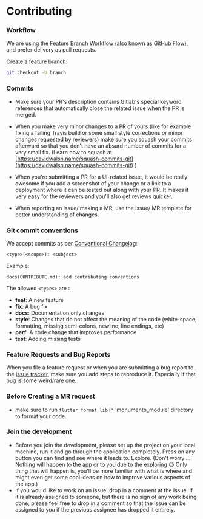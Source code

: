 # Contributing

### Workflow

We are using the [Feature Branch Workflow (also known as GitHub Flow)](https://guides.github.com/introduction/flow/),
and prefer delivery as pull requests.

Create a feature branch:

```sh
git checkout -b branch
```


### Commits

-   Make sure your PR's description contains Gitlab's special keyword references that automatically close the related issue when the PR is merged. 
-   When you make very minor changes to a PR of yours (like for example fixing a failing Travis build or some small style corrections or minor changes requested by reviewers) make sure you squash your commits afterward so that you don't have an absurd number of commits for a very small fix. (Learn how to squash at [https://davidwalsh.name/squash-commits-git](https://davidwalsh.name/squash-commits-git) )
-   When you're submitting a PR for a UI-related issue, it would be really awesome if you add a screenshot of your change or a link to a deployment where it can be tested out along with your PR. It makes it very easy for the reviewers and you'll also get reviews quicker.

-   When reporting an issue/ making a MR, use the issue/ MR template for better understanding of changes.  

### Git commit conventions


We accept commits as per [Conventional Changelog](https://github.com/ajoslin/conventional-changelog):

```none
<type>(<scope>): <subject>
```

Example:

```none
docs(CONTRIBUTE.md): add contributing conventions
```

The allowed ```<types>``` are :

*   **feat**: A new feature
*   **fix**: A bug fix
*   **docs**: Documentation only changes
*   **style**: Changes that do not affect the meaning of the code (white-space, formatting, missing semi-colons, newline, line endings, etc)
*   **perf**: A code change that improves performance
*   **test**: Adding missing tests

### Feature Requests and Bug Reports

When you file a feature request or when you are submitting a bug report to the [issue tracker](https://gitlab.com/aossie/aossie-scholar/issues), make sure you add steps to reproduce it. Especially if that bug is some weird/rare one.

### Before Creating a MR request

* make sure to run ```flutter format lib``` in 'monumento_module' directory to format your code.


### Join the development

-   Before you join the development, please set up the project on your local machine, run it and go through the application completely. Press on any button you can find and see where it leads to. Explore. (Don't worry ... Nothing will happen to the app or to you due to the exploring :wink: Only thing that will happen is, you'll be more familiar with what is where and might even get some cool ideas on how to improve various aspects of the app.)
-   If you would like to work on an issue, drop in a comment at the issue. If it is already assigned to someone, but there is no sign of any work being done, please feel free to drop in a comment so that the issue can be assigned to you if the previous assignee has dropped it entirely.




